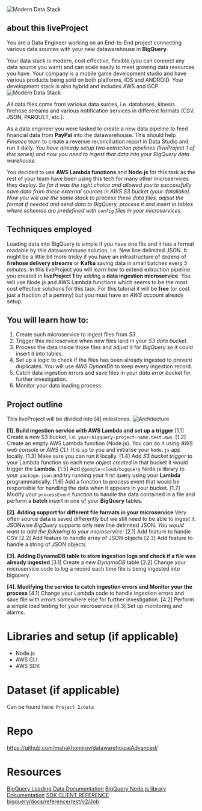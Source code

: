 
![Modern Data Stack](https://mydataschool.com/liveprojects/img/modernDataStack.png)


## about this liveProject
You are a Data Engineer working on an End-to-End project connecting various data sources with your new datawarehouse in **BigQuery**.

Your data stack is modern, cost effective, flexible (you can connect any data source you want) and can scale easily to meet growing data resources you have. Your company is a mobile game development studio and have various products being sold on both platforms, IOS and ANDROID. Your development stack is also hybrid and includes AWS and GCP. 
![Modern Data Stack](https://mydataschool.com/liveprojects/img/modernDataStack.png)

All data files come from varioius data surces, i.e. databases, kinesis firehose streams and various notification services in different formats (CSV, JSON, PARQUET, etc.). 

As a data engineer you were tasked to create a new data pipeline to feed financial data from **PayPal** into the datawarehouse. This should help *Finance* team to create a revenue reconciliation report in Data Studio and run it daily. *You have already setup two extraction pipelines (liveProject 1 of this series) and now you need to ingest that data into your BigQuery data warehouse.*

You decided to use **AWS Lambda functions** and **Node.js** for this task as the rest of your team have been using this tech for many other microservices they deploy.
*So far it was the right choice and allowed you to successfully save data from these external sources in AWS S3 bucket (your datallake). Now you will use the same stack to process these data files, adjsut the format if needed and send data to BigQuery, process it and insert in tables where schemas are predefined with `config` files in your microservices.*



## Techniques employed

Loading data into BigQuery is simple if you have one file and it has a format readable by this datawarehouse solution, i.e. New line delimited JSON.
It might be a little bit more tricky if you have an infrastructure of dozens of **firehose delivery streams** or **Kafka** saving data in small batches every *5 minutes*.
In this liveProject you will learn how to extend extraction pipeline you created in **liveProject 1** by adding a **data ingestion microservice**. You will use Node.js and AWS Lambda functions which seems to be the most cost effective solutions for this task. For this tutorial it will be **free** (or cost just a fraction of a pennny) but you must have an *AWS account* already setup.


## You will learn how to:
1. Create such microservice to ingest files from *S3*.
2. Trigger this microservice when new files land in your *S3 data bucket*.
3. Process the data inside those files and adjust it for *BigQuery* so it could insert it into tables.
4. Set up a logic to check if the files has been already ingested to prevent duplicates. You will use *AWS DynamDb* to keep every ingestion record.
5. Catch data ingestion errors and save files in your *data error bucket* for further investigation.
6. Monitor your data loading process.


## Project outline

This liveProject will be divided into [4] milestones.
![Architecture](https://mydataschool.com/liveprojects/img/serviceArchitecture.png)

**[1]. Build ingestion service with AWS Lambda and set up a trigger**
[1.1] Create a new S3 bucket, i.e. `your-bigquery-project-name.test.aws`. 
[1.2] Create an empty AWS Lambda function (Node.js). You can do it using *AWS web console* or *AWS CLI*. It is up to you and initialise your `Node.js` app locally.
[1.3] Make sure you can run it locally.
[1.4] Add *S3 bucket trigger* to your Lambda function so each new *object created* in that bucket it would trigger the **Lambda**.
[1.5] Add `@google-cloud/bigquery` Node.js library to your `package.json` and try running your first query using your **Lambda** programmatically.
[1.6] Add a function to process event that would be responsible for handling the data when it appears in your bucket.
[1.7] Modify your `processEvent` function to handle the data contained in a file and perform a **batch** insert in one of your **BigQuery** tables.

**[2]. Adding support for different file formats in your microservice**
Very often source data is saved differently but we still need to be able to ingest it. JSONwise *BigQuery* supports only new line delimited JSON. 
*You would want to add the following to your microservice:*
[2.1] Add feature to handle CSV
[2.2] Add feature to handle array of JSON objects
[2.3] Add feature to handle a string of JSON objects

**[3]. Adding DynamoDB table to store ingestion logs and check if a file was already ingested**
[3.1] Create a new *DynamoDB* table
[3.2] Change your microservice code to *log* a record each time file is being ingested into bigquery.

**[4]. Modifying the service to catch ingestion errors and Monitor your the process**
[4.1] Change your Lambda code to handle ingestion errors and save file with *errors* somewhere else for further investigation.
[4.2] Perform a simple load testing for your microservice
[4.3] Set up monitoring and alarms.

# Libraries and setup (if applicable)

- Node.js
- AWS CLI
- AWS SDK



# Dataset (if applicable)
Can be found here: `Project 2/data`

# Repo
https://github.com/mshakhomirov/datawarehouseAdvanced/

# Resources
[BigQuery Loading Data Documentation](https://cloud.google.com/bigquery/docs/loading-data)
[BigQuery Node.js library Documentation](https://googleapis.dev/nodejs/bigquery/4.1.3/Table.html#load)
[SDK CLIENT REFERENCE](https://googleapis.dev/nodejs/bigquery/latest/Table.html#get)
[bigquery/docs/reference/rest/v2/Job](https://cloud.google.com/bigquery/docs/reference/rest/v2/Job#JobConfigurationLoad)